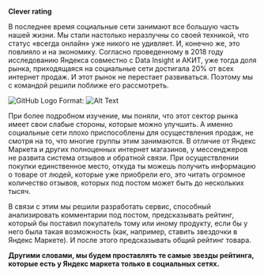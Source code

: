 ﻿**Clever rating**

В последнее время социальные сети занимают все большую часть нашей жизни. Мы стали настолько неразлучны со своей техникой, что статус «всегда онлайн» уже никого не удивляет. И, конечно же, это повлияло и на экономику. Согласно проведенному в 2018 году исследованию Яндекса совместно с Data Insight и АКИТ, уже тогда доля рынка, приходящаяся на социальные сети достигала 20% от всех интернет продаж. И этот рынок не перестает развиваться. Поэтому мы с командой решили поближе его рассмотреть. 

![GitHub Logo](/images/logo.png)
Format: ![Alt Text](url)


При более подробном изучение, мы поняли, что этот сектор рынка имеет свои слабые стороны, которые можно улучшить. А именно социальные сети плохо приспособлены для осуществления продаж, не смотря на то, что многие группы этим занимаются. В отличие от Яндекс Маркета и других полноценных интернет магазинов, у мессенджеров не развита система отзывов и обратной связи. При осуществлении покупки единственное место, откуда ты можешь получить информацию о товаре от людей, которые уже приобрели его, это читать огромное количество отзывов, которых под постом может быть до нескольких тысяч.

В связи с этим мы решили разработать сервис, способный анализировать комментарии под постом, предсказывать рейтинг, который бы поставил покупатель тому или иному продукту, если бы у него была такая возможность (как, например, ставить звездочки в Яндекс Маркете). И после этого предсказывать общий рейтинг товара.

**Другими словами, мы будем проставлять те самые звезды рейтинга, которые есть у Яндекс маркета только в социальных сетях.**

